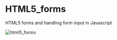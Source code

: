 # HTML5_forms
HTML5 forms and handling form input in Javascript

![html5_forms](https://user-images.githubusercontent.com/114475641/210070401-b20eb47b-6bb3-47f0-9a3f-1de94e180291.jpg)
